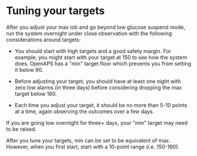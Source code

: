 # Tuning your targets

After you adjust your max iob and go beyond low glucose suspend mode, run the system overnight under close observation with the following considerations around targets:

* You should start with high targets and a good safety margin. For example, you might start with your target at 150 to see how the system does. OpenAPS has a "min" target floor which prevents you from setting it below 90.

* Before adjusting your target, you should have at least one night with zero low alarms (in three days) before considering dropping the max target below 160.

* Each time you adjust your target, it should be no more than 5-10 points at a time, again observing the outcomes over a few days.

If you are going low overnight for three+ days, your "min" target may need to be raised.

After you tune your targets, min can be set to be equivalent of max. However, when you first start, start with a 10-point range (i.e. 150-160).
